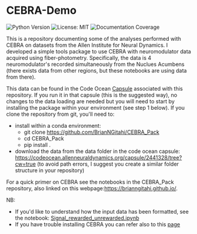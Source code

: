 # CEBRA-Demo

![Python Version](https://img.shields.io/badge/python-3.9.7%2B-blue)
![License: MIT](https://img.shields.io/badge/License-MIT-yellow.svg)
![Documentation Coverage](https://img.shields.io/badge/documentation-100%25-brightgreen)

This is a repository documenting some of the analyses performed with CEBRA on datasets from the Allen Institute for Neural Dynamics. I developed a simple tools package to use CEBRA with neuromodulator data acquired using fiber-photometry. Specifically, the data is 4 neuromodulator's recorded simultaneously from the Nuclues Acumbens (there exists data from other regions, but these notebooks are using data from there).

This data can be found in the Code Ocean [Capsule](https://codeocean.allenneuraldynamics.org/capsule/2441328/tree?cw=true) associated with this repository. If you run it in that capsule (this is the suggested way), no changes to the data loading are needed but you will need to start by installing the package within your environment (see step 1 below). If you clone the repository from git, you'll need to:
- install within a conda environment:
  - git clone https://github.com/BrianNGitahi/CEBRA_Pack
  - cd CEBRA_Pack
  - pip install .
- download the data from the data folder in the code ocean capsule: https://codeocean.allenneuraldynamics.org/capsule/2441328/tree?cw=true (to avoid path errors, I suggest you create a similar folder structure in your repository)

For a quick primer on CEBRA see the notebooks in the CEBRA_Pack repository, also linked on this webpage:https://brianngitahi.github.io/. 


NB: 
- If you'd like to understand how the input data has been formatted, see the notebook: [Signal_rewarded_unrewarded.ipynb](https://github.com/BrianNGitahi/CEBRA-Demo/blob/main/Neural_Data_Analyses/Signal_rewarded_unrewarded.ipynb)
- If you have trouble installing CEBRA you can refer also to this [page](https://cebra.ai/docs/installation.html)

